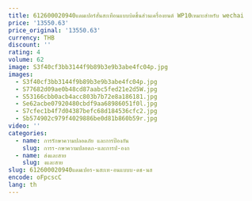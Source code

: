 ```yaml
---
title: 612600020940แดมเปอร์สั่นสะเทือนแบบบิดชิ้นส่วนเครื่องยนต์ WP10เหมาะสำหรับ wechai
price: '13550.63'
price_original: '13550.63'
currency: THB
discount: ''
rating: 4
volume: 62
image: S3f40cf3bb3144f9b89b3e9b3abe4fc04p.jpg
images:
  - S3f40cf3bb3144f9b89b3e9b3abe4fc04p.jpg
  - S77682d09ae0b48cd87aabc5fed21e2d5W.jpg
  - S53166cbb0acb4acc803b7b72e8a186181.jpg
  - Se62acbe07920480cbdf9aa68986051f0l.jpg
  - S7cfec1b4f7d04387befc68d184536cfc2.jpg
  - Sb574902c979f4029886be0d81b860b59r.jpg
video: ''
categories:
  - name: การรักษาความปลอดภัย และการป้องกัน
    slug: การร-กษาความปลอดภ-และการป-องก
  - name: ส่งและสาย
    slug: งและสาย
slug: 612600020940แดมเปอร-นสะเท-อนแบบบ-ดช-นส
encode: oFpcscC
lang: th
---
```

  
